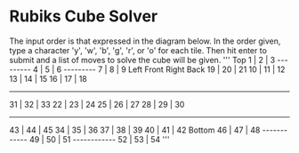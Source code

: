 # Rubiks Cube Solver
The input order is that expressed in the diagram below. In the order given, type a character 'y', 'w', 'b', 'g', 'r', or 'o' for each tile. Then hit enter to submit and a list of moves to solve the cube will be given.
'''
                   Top
                1 | 2 | 3
                ---------
                4 | 5 | 6
                ---------
                7 | 8 | 9 
    Left           Front          Right          Back
19 | 20 | 21   10 | 11 | 12   13 | 14 | 15   16 | 17 | 18
------------   ------------   -------------  -------------
31 | 32 | 33   22 | 23 | 24   25 | 26 | 27   28 | 29 | 30
------------   ------------   ------------   -------------
43 | 44 | 45   34 | 35 | 36   37 | 38 | 39   40 | 41 | 42
                  Bottom
               46 | 47 | 48
               ------------
               49 | 50 | 51
               ------------
               52 | 53 | 54 
'''
